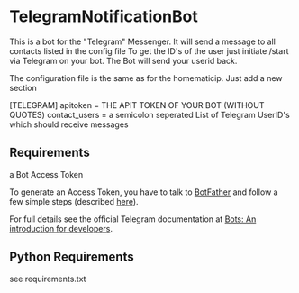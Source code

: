 # TelegramNotificationBot #
This is a bot for the "Telegram" Messenger. It will send a message to all contacts listed in the config file
To get the ID's of the user just initiate /start via Telegram on your bot. The Bot will send your userid back.

The configuration file is the same as for the homematicip. Just add a new section

[TELEGRAM]
apitoken = THE APIT TOKEN OF YOUR BOT (WITHOUT QUOTES)
contact_users = a semicolon seperated List of Telegram UserID's which should receive messages

## Requirements ##
a Bot Access Token

To generate an Access Token, you have to talk to [BotFather](https://telegram.me/botfather) and follow a few simple steps (described [here](https://core.telegram.org/bots#6-botfather)).

For full details see the official Telegram documentation at [Bots: An introduction for developers](https://core.telegram.org/bots).

## Python Requirements ##
see requirements.txt